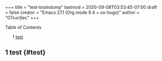 +++
title = "test-braindump"
lastmod = 2020-09-08T03:53:45-07:00
draft = false
creator = "Emacs 27.1 (Org mode 9.4 + ox-hugo)"
author = "GTrunSec"
+++

<style>
  .ox-hugo-toc ul {
    list-style: none;
  }
</style>
<div class="ox-hugo-toc toc">
<div></div>

<div class="heading">Table of Contents</div>

- <span class="section-num">1</span> [test](#test)

</div>
<!--endtoc-->



## <span class="section-num">1</span> test {#test}
